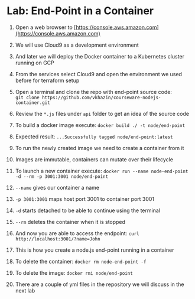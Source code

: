 # Lab: End-Point in a Container

1. Open a web browser to [https://console.aws.amazon.com](https://console.aws.amazon.com)
2. We will use Cloud9 as a development environment
3. And later we will deploy the Docker container to a Kubernetes cluster running on GCP
4. From the services select Cloud9 and open the environment we used before for terraform setup
5. Open a terminal and clone the repo with end-point source code:  
    `git clone https://github.com/vkhazin/courseware-nodejs-container.git`

6. Review the `*.js` files under `api` folder to get an idea of the source code

7. To build a docker image execute: `docker build ./ -t node/end-point`
8. Expected result: `...Successfully tagged node/end-point:latest`
9. To run the newly created image we need to create a container from it
10. Images are immutable, containers can mutate over their lifecycle
11. To launch a new container execute: `docker run --name node-end-point -d --rm -p 3001:3001 node/end-point`
12. `--name` gives our container a name
13. `-p 3001:3001` maps host port 3001 to container port 3001
14. `-d` starts detached to be able to continue using the terminal
15. `--rm` deletes the container when it is stopped
16. And now you are able to access the endpoint: `curl http://localhost:3001/?name=John`
17. This is how you create a node.js end-point running in a container
18. To delete the container: `docker rm node-end-point -f`
19. To delete the image: `docker rmi node/end-point`
20. There are a couple of yml files in the repository we will discuss in the next lab



